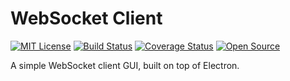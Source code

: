 # WebSocket Client

[![MIT License](https://img.shields.io/badge/License-MIT%20-blue.svg)](https://opensource.org/licenses/MIT)
[![Build Status](https://github.com/leonfoliveira/websocket-client/workflows/CI/badge.svg)](https://github.com/leonfoliveira/websocket-client/actions)
[![Coverage Status](https://coveralls.io/repos/github/leonfoliveira/websocket-client/badge.svg?branch=main)](https://coveralls.io/github/leonfoliveira/websocket-client?branch=main)
[![Open Source](https://badges.frapsoft.com/os/v1/open-source.svg?v=103)](https://opensource.org/)

A simple WebSocket client GUI, built on top of Electron.
